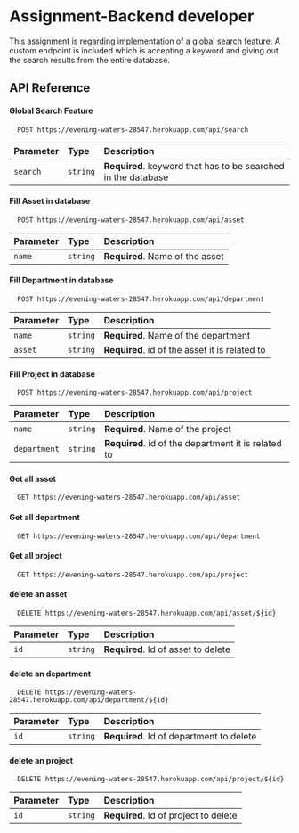 
# Assignment-Backend developer

This assignment is regarding implementation of a global search feature.
A custom endpoint is included which is accepting a keyword and giving out the search results
from the entire database.



## API Reference
#### Global Search Feature

```http
  POST https://evening-waters-28547.herokuapp.com/api/search
```

| Parameter | Type     | Description                |
| :-------- | :------- | :------------------------- |
| `search` | `string` | **Required**. keyword that has to be searched in the database |


#### Fill Asset in database

```http
  POST https://evening-waters-28547.herokuapp.com/api/asset
```

| Parameter | Type     | Description                |
| :-------- | :------- | :------------------------- |
| `name` | `string` | **Required**. Name of the asset |


#### Fill Department in database

```http
  POST https://evening-waters-28547.herokuapp.com/api/department
```

| Parameter | Type     | Description                |
| :-------- | :------- | :------------------------- |
| `name` | `string` | **Required**. Name of the department |
| `asset` | `string` | **Required**. id of the asset it is related to |



#### Fill Project in database

```http
  POST https://evening-waters-28547.herokuapp.com/api/project
```

| Parameter | Type     | Description                |
| :-------- | :------- | :------------------------- |
| `name` | `string` | **Required**. Name of the project |
| `department` | `string` | **Required**. id of the department it is related to |


#### Get all asset

```http
  GET https://evening-waters-28547.herokuapp.com/api/asset
```
#### Get all department

```http
  GET https://evening-waters-28547.herokuapp.com/api/department
```
#### Get all project

```http
  GET https://evening-waters-28547.herokuapp.com/api/project
```

#### delete an asset

```http
  DELETE https://evening-waters-28547.herokuapp.com/api/asset/${id}
```

| Parameter | Type     | Description                       |
| :-------- | :------- | :-------------------------------- |
| `id`      | `string` | **Required**. Id of asset to delete |

#### delete an department

```http
  DELETE https://evening-waters-28547.herokuapp.com/api/department/${id}
```

| Parameter | Type     | Description                       |
| :-------- | :------- | :-------------------------------- |
| `id`      | `string` | **Required**. Id of department to delete |

#### delete an project

```http
  DELETE https://evening-waters-28547.herokuapp.com/api/project/${id}
```

| Parameter | Type     | Description                       |
| :-------- | :------- | :-------------------------------- |
| `id`      | `string` | **Required**. Id of project to delete |




